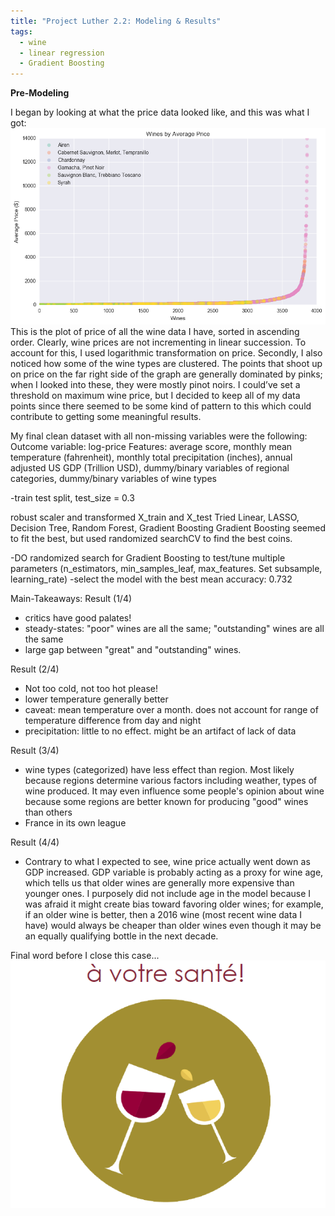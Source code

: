 ```yaml
---
title: "Project Luther 2.2: Modeling & Results"
tags:
  - wine
  - linear regression
  - Gradient Boosting
---
```


**Pre-Modeling**

I began by looking at what the price data looked like, and this was what I got:
<img src="/assets/images/wine_type_by_price.png">
This is the plot of price of all the wine data I have, sorted in ascending order. Clearly, wine prices are not incrementing in linear succession. To account for this, I used logarithmic transformation on price. Secondly, I also noticed how some of the wine types are clustered. The points that shoot up on price on the far right side of the graph are generally dominated by pinks; when I looked into these, they were mostly pinot noirs. I could’ve set a threshold on maximum wine price, but I decided to keep all of my data points since there seemed to be some kind of pattern to this which could contribute to getting some meaningful results.

My final clean dataset with all non-missing variables were the following:
Outcome variable: log-price
Features: average score, monthly mean temperature (fahrenheit), monthly total precipitation (inches), annual adjusted US GDP (Trillion USD), dummy/binary variables of regional categories, dummy/binary variables of wine types


-train test split, test_size = 0.3

robust scaler and transformed X_train and X_test
Tried Linear, LASSO, Decision Tree, Random Forest, Gradient Boosting
Gradient Boosting seemed to fit the best, but used randomized searchCV to find the best coins.

-DO randomized search for Gradient Boosting to test/tune multiple parameters (n_estimators, min_samples_leaf, max_features. Set subsample, learning_rate)
-select the model with the best mean accuracy: 0.732

Main-Takeaways:
Result (1/4)
- critics have good palates!
- steady-states: "poor" wines are all the same; "outstanding" wines are all the same
- large gap between "great" and "outstanding" wines. 

Result (2/4)
- Not too cold, not too hot please!
- lower temperature generally better
- caveat: mean temperature over a month. does not account for range of temperature difference from day and night
- precipitation: little to no effect. might be an artifact of lack of data

Result (3/4)
- wine types (categorized) have less effect than region. Most likely because regions determine various factors including weather, types of wine produced. It may even influence some people's opinion about wine because some regions are better known for producing "good" wines than others
- France in its own league

Result (4/4)
- Contrary to what I expected to see, wine price actually went down as GDP increased. GDP variable is probably acting as a proxy for wine age, which tells us that older wines are generally more expensive than younger ones. I purposely did not include age in the model because I was afraid it might create bias toward favoring older wines; for example, if an older wine is better, then a 2016 wine (most recent wine data I have) would always be cheaper than older wines even though it may be an equally qualifying bottle in the next decade.


Final word before I close this case...  
<img src="/assets/images/cheers.PNG">
